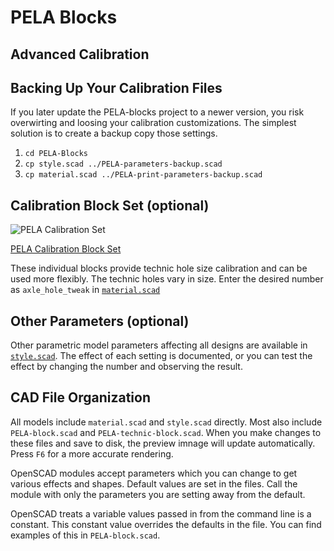 # PELA Blocks
## Advanced Calibration

## Backing Up Your Calibration Files

If you later update the PELA-blocks project to a newer version, you risk overwirting and loosing your calibration customizations. The simplest solution is to create a backup copy those settings.

1. `cd PELA-Blocks`
1. `cp style.scad ../PELA-parameters-backup.scad`
1. `cp material.scad ../PELA-print-parameters-backup.scad`

## Calibration Block Set (optional)

![PELA Calibration Set](calibration/PELA-calibration-set.png)

[PELA Calibration Block Set](https://github.com/paulirotta/PELA-blocks/blob/master/PELA-calibration-set.stl)

These individual blocks provide technic hole size calibration and can be used more flexibly. The technic holes vary in size. Enter the desired number as `axle_hole_tweak` in [`material.scad`](material.scad)

## Other Parameters (optional)

Other parametric model parameters affecting all designs are available in [`style.scad`](style.scad). The effect of each setting is documented, or you can test the effect by changing the number and observing the result.

## CAD File Organization

All models include `material.scad` and `style.scad` directly. Most also include `PELA-block.scad` and `PELA-technic-block.scad`. When you make changes to these files and save to disk, the preview imnage will update automatically. Press `F6` for a more accurate rendering.

OpenSCAD modules accept parameters which you can change to get various effects and shapes. Default values are set in the files. Call the module with only the parameters you are setting away from the default.

OpenSCAD treats a variable values passed in from the command line is a constant. This constant value overrides the defaults in the file. You can find examples of this in `PELA-block.scad`.
